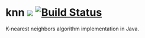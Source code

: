 # knn ![](https://img.shields.io/github/license/mashape/apistatus.svg) [![Build Status](https://travis-ci.org/iitc/knn.svg?branch=master)](https://travis-ci.org/iitc/knn)
K-nearest neighbors algorithm implementation in Java.

